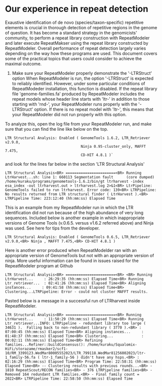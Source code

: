 # Our experience in repeat detection


Exaustive identification of de novo (species/taxon-specific) repetitive elements is crucial in thorough detection of repetitive regions in the genome of question. It has become a standard strategy in the genomicists' community, to perform a repeat library construction with RepeatModeler and later execute RepeatMakser using the repeat library constructed by RepeatModeler. Overall performance of repeat detection largely varies depending on the way how these programs are used.   This document covers some of the practical topics that users could consider to achieve the maximal outcome.

1. Make sure your RepeatModeler properly demonstrate the '-LTRStruct' option
When RepeatModeler is run, the option '-LTRStruct' is expected to reliably  identified. However, under some particular conditions of RepeatModeder installation, this function is disabled. If the repeat library file 'genome-families.fa' produced by RepeatModeler includes the repeat models whose header line starts with 'ltr-' in addition to those starting with 'rnd-', your RepeatModeler runs properly with the '-LTRStruct' option. If there is no repeat model with 'ltr-', this means that your RepeatModeler did not run properly with this option. 

To analyze this, open the log file from your RepeatModeler run, and make sure that you can find the line like below on the top.
```
LTR Structural Analysis: Enabled ( GenomeTools 1.6.2, LTR_Retriever v2.9.0,
                                   Ninja 0.95-cluster_only, MAFFT 7.475,
                                   CD-HIT 4.8.1 )`
```
and look for the lines far below in the section 'LTR Structural Analysis'

`LTR Structural Analysis<BR>
=======================<BR>
Running LtrHarvest...sh: line 1: 660113 Segmentation fault      (core dumped) /home/kuraku/programs/genometools-1.6.2/bin/gt ltrharvest -index esa_index -out ltrharvest.out > ltrharvest.log 2>&1<BR>
LtrPipeline: GenomeTools failed to run ltrharvest. Error code: 139<BR>
LTRPipeline: No results returned from LTR structural finder ( LtrHarvest ).<BR>
LTRPipeline Time: 223:12:40 (hh:mm:ss) Elapsed Time`

This is an example from my RepeatModeler run in which the LTR identification did not run because of the high abundance of very long sequences. Included below is another example in which inappropriate versions of Genome Tools (v.0.6.5. versus v1.6.2 referred above) and Ninja was used. See here for tips from the developer.

`LTR Structural Analysis: Enabled ( GenomeTools 0.6.5, LTR_Retriever v2.9.0,<BR>
                                   Ninja , MAFFT 7.475,<BR>
                                   CD-HIT 4.8.1 )`
                                   
Here is another error produced when RepeatModelder ran with an appropriate version of GenomeTools but not with an appropriate version of ninja. More useful  information can be found in issues raised for the RepeatModeler program at Github

`LTR Structural Analysis<BR>
 =======================<BR>
<BR>
 Running LtrHarvest...     : 26:29:35 (hh:mm:ss) Elapsed Time<BR>
 Running Ltr_retriever...  : 02:41:26 (hh:mm:ss) Elapsed Time<BR>
 Aligning instances...     : 09:41:58 (hh:mm:ss) Elapsed Time<BR>
 Clustering...LTRPipeline: Error - could not cluster MAFFT results.`

Pasted below is a message in a successful run of LTRharvest inside RepeatModeler. 

`LTR Structural Analysis<BR>
=======================<BR>
Running LtrHarvest...     : 11:50:29 (hh:mm:ss) Elapsed Time<BR>
Running Ltr_retriever...INFO: LTRPipeline - redundant library too large ( 34631 ).  Falling back to non-redundant library ( 3770 ).<BR>
  : 07:00:45 (hh:mm:ss) Elapsed Time<BR>
Aligning instances...     : 01:48:37 (hh:mm:ss) Elapsed Time<BR>
Clustering...             : 00:02:11 (hh:mm:ss) Elapsed Time<BR>
Refining families...Refiner::buildConsensus(): /home/kuraku/Squalomix-HiFi/storazame/rmasker2/scf1-10/RM_3399123.WedMar80005552023/LTR_799118.WedMar81256002023/ltr-1_family-56.fa ( ltr-1_family-56 ) didn't have any hsps.<BR>
      : 02:16:29 (hh:mm:ss) Elapsed Time<BR>
Program Time: 22:58:31 (hh:mm:ss) Elapsed Time<BR>
  -- Clustering results with previous rounds...<BR>
       - 1810 RepeatScout/RECON families<BR>
       - 376 LTRPipeline families<BR>
       - Removed 164 redundant LTR families.<BR>
       - Final family count = 2022<BR>
LTRPipeline Time: 22:58:50 (hh:mm:ss) Elapsed Time`
